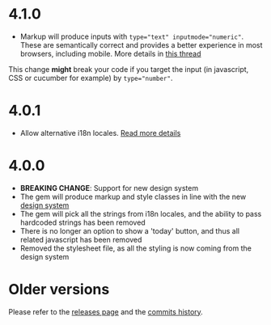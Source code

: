 # 4.1.0

* Markup will produce inputs with `type="text" inputmode="numeric"`.  
These are semantically correct and provides a better experience in most browsers, including mobile. More details in [this thread](https://github.com/alphagov/govuk-frontend/issues/1449#issuecomment-504006087)

This change **might** break your code if you target the input (in javascript, CSS or cucumber for example) by `type="number"`.

# 4.0.1

* Allow alternative i18n locales. [Read more details](https://github.com/ministryofjustice/gov_uk_date_fields/pull/36)

# 4.0.0

* **BREAKING CHANGE**: Support for new design system
* The gem will produce markup and style classes in line with the new [design system](https://design-system.service.gov.uk/components/date-input/)
* The gem will pick all the strings from i18n locales, and the ability to pass hardcoded strings has been removed
* There is no longer an option to show a 'today' button, and thus all related javascript has been removed
* Removed the stylesheet file, as all the styling is now coming from the design system

# Older versions

Please refer to the [releases page](https://github.com/ministryofjustice/gov_uk_date_fields/releases) and the [commits history](https://github.com/ministryofjustice/gov_uk_date_fields/commits/master).
